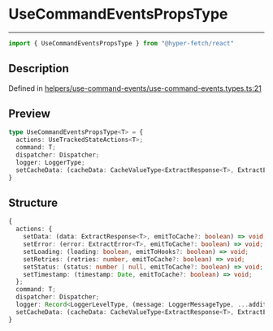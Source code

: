 

# UseCommandEventsPropsType

<div class="api-docs__separator">

---

</div><div class="api-docs__import">

```ts
import { UseCommandEventsPropsType } from "@hyper-fetch/react"
```

</div><div class="api-docs__section">

## Description

</div><div class="api-docs__description"><span class="api-docs__do-not-parse">



</span></div><p class="api-docs__definition">

Defined in [helpers/use-command-events/use-command-events.types.ts:21](https://github.com/BetterTyped/hyper-fetch/blob/3fe127e9/packages/react/src/helpers/use-command-events/use-command-events.types.ts#L21)

</p><div class="api-docs__section">

## Preview

</div><div class="api-docs__preview type">

```ts
type UseCommandEventsPropsType<T> = {
  actions: UseTrackedStateActions<T>; 
  command: T; 
  dispatcher: Dispatcher; 
  logger: LoggerType; 
  setCacheData: (cacheData: CacheValueType<ExtractResponse<T>, ExtractError<T>>) => void; 
}
```

</div><div class="api-docs__section">

## Structure

</div><div class="api-docs__returns">

```ts
{
  actions: {
    setData: (data: ExtractResponse<T>, emitToCache?: boolean) => void;
    setError: (error: ExtractError<T>, emitToCache?: boolean) => void;
    setLoading: (loading: boolean, emitToHooks?: boolean) => void;
    setRetries: (retries: number, emitToCache?: boolean) => void;
    setStatus: (status: number | null, emitToCache?: boolean) => void;
    setTimestamp: (timestamp: Date, emitToCache?: boolean) => void;
  };
  command: T;
  dispatcher: Dispatcher;
  logger: Record<LoggerLevelType, (message: LoggerMessageType, ...additionalData: LoggerMessageType[]) => void>;
  setCacheData: (cacheData: CacheValueType<ExtractResponse<T>, ExtractError<T>>) => void;
}
```

</div>